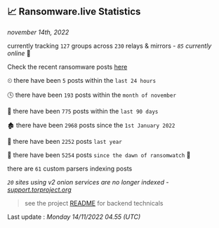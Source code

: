 
## 📈 Ransomware.live Statistics
_november 14th, 2022_

currently tracking `127` groups across `230` relays & mirrors - _`85` currently online_ 📡

Check the recent ransomware posts [here](https://www.ransomware.live/#/recentposts)


⏲ there have been `5` posts within the `last 24 hours`

🕓 there have been `193` posts within the `month of november`

📅 there have been `775` posts within the `last 90 days`

🏚 there have been `2968` posts since the `1st January 2022`

🚀 there have been `2252` posts `last year`

🦕 there have been `5254` posts `since the dawn of ransomwatch` 🐣

there are `61` custom parsers indexing posts

_`20` sites using v2 onion services are no longer indexed - [support.torproject.org](https://support.torproject.org/onionservices/v2-deprecation/)_

> see the project [README](https://github.com/jmousqueton/ransomwatch#readme) for backend technicals



Last update : _Monday 14/11/2022 04.55 (UTC)_

